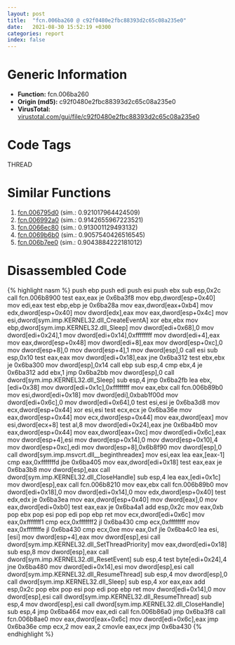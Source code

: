 ```yaml
---
layout: post
title:  "fcn.006ba260 @ c92f0480e2fbc88393d2c65c08a235e0"
date:   2021-08-30 15:52:19 +0300
categories: report
index: false
---
```


# Generic Information
- **Function:** fcn.006ba260
- **Origin (md5):** c92f0480e2fbc88393d2c65c08a235e0
- **VirusTotal:** [virustotal.com/gui/file/c92f0480e2fbc88393d2c65c08a235e0][virustotal_ref]

# Code Tags
<span class="tag" id="THREAD">THREAD</span>


# Similar Functions

1. [fcn.006795d0][similar_1_ref] (sim.: 0.921017964424509)
2. [fcn.006992a0][similar_2_ref] (sim.: 0.9142655967223521)
3. [fcn.0066ec80][similar_3_ref] (sim.: 0.913001129493132)
4. [fcn.0069b6b0][similar_4_ref] (sim.: 0.9057540426516545)
5. [fcn.006b7ee0][similar_5_ref] (sim.: 0.9043884222181012)


# Disassembled Code

{% highlight nasm %}
push ebp
push edi
push esi
push ebx
sub esp,0x2c
call fcn.006b8900
test eax,eax
je 0x6ba3f8
mov ebp,dword[esp+0x40]
mov edi,eax
test ebp,ebp
je 0x6ba28a
mov eax,dword[eax+0xb4]
mov edx,dword[esp+0x40]
mov dword[edx],eax
mov eax,dword[esp+0x4c]
mov esi,dword[sym.imp.KERNEL32.dll_CreateEventA]
xor ebx,ebx
mov ebp,dword[sym.imp.KERNEL32.dll_Sleep]
mov dword[edi+0x68],0
mov dword[edi+0x24],1
mov dword[edi+0x14],0xffffffff
mov dword[edi+4],eax
mov eax,dword[esp+0x48]
mov dword[edi+8],eax
mov dword[esp+0xc],0
mov dword[esp+8],0
mov dword[esp+4],1
mov dword[esp],0
call esi
sub esp,0x10
test eax,eax
mov dword[edi+0x18],eax
jne 0x6ba312
test ebx,ebx
je 0x6ba300
mov dword[esp],0x14
call ebp
sub esp,4
cmp ebx,4
je 0x6ba312
add ebx,1
jmp 0x6ba2bb
mov dword[esp],0
call dword[sym.imp.KERNEL32.dll_Sleep]
sub esp,4
jmp 0x6ba2fb
lea ebx,[edi+0x38]
mov dword[edi+0x1c],0xffffffff
mov eax,ebx
call fcn.006b89b0
mov esi,dword[edi+0x18]
mov dword[edi],0xbab1f00d
mov dword[edi+0x6c],0
mov dword[edi+0x64],0
test esi,esi
je 0x6ba3d8
mov ecx,dword[esp+0x44]
xor esi,esi
test ecx,ecx
je 0x6ba36e
mov eax,dword[esp+0x44]
mov ecx,dword[esp+0x44]
mov eax,dword[eax]
mov esi,dword[ecx+8]
test al,8
mov dword[edi+0x24],eax
jne 0x6ba4b0
mov eax,dword[esp+0x44]
mov eax,dword[eax+0xc]
mov dword[edi+0x6c],eax
mov dword[esp+4],esi
mov dword[esp+0x14],0
mov dword[esp+0x10],4
mov dword[esp+0xc],edi
mov dword[esp+8],0x6b8f90
mov dword[esp],0
call dword[sym.imp.msvcrt.dll__beginthreadex]
mov esi,eax
lea eax,[eax-1]
cmp eax,0xfffffffd
jbe 0x6ba405
mov eax,dword[edi+0x18]
test eax,eax
je 0x6ba3b8
mov dword[esp],eax
call dword[sym.imp.KERNEL32.dll_CloseHandle]
sub esp,4
lea eax,[edi+0x1c]
mov dword[esp],eax
call fcn.006b8210
mov eax,ebx
call fcn.006b89b0
mov dword[edi+0x18],0
mov dword[edi+0x14],0
mov edx,dword[esp+0x40]
test edx,edx
je 0x6ba3ea
mov eax,dword[esp+0x40]
mov dword[eax],0
mov eax,dword[edi+0xb0]
test eax,eax
je 0x6ba4a1
add esp,0x2c
mov eax,0xb
pop ebx
pop esi
pop edi
pop ebp
ret
mov ecx,dword[edi+0x6c]
mov eax,0xfffffff1
cmp ecx,0xfffffff2
jl 0x6ba430
cmp ecx,0xffffffff
mov eax,0xfffffffe
jl 0x6ba430
cmp ecx,0xe
mov eax,0xf
jle 0x6ba4c0
lea esi,[esi]
mov dword[esp+4],eax
mov dword[esp],esi
call dword[sym.imp.KERNEL32.dll_SetThreadPriority]
mov eax,dword[edi+0x18]
sub esp,8
mov dword[esp],eax
call dword[sym.imp.KERNEL32.dll_ResetEvent]
sub esp,4
test byte[edi+0x24],4
jne 0x6ba480
mov dword[edi+0x14],esi
mov dword[esp],esi
call dword[sym.imp.KERNEL32.dll_ResumeThread]
sub esp,4
mov dword[esp],0
call dword[sym.imp.KERNEL32.dll_Sleep]
sub esp,4
xor eax,eax
add esp,0x2c
pop ebx
pop esi
pop edi
pop ebp
ret
mov dword[edi+0x14],0
mov dword[esp],esi
call dword[sym.imp.KERNEL32.dll_ResumeThread]
sub esp,4
mov dword[esp],esi
call dword[sym.imp.KERNEL32.dll_CloseHandle]
sub esp,4
jmp 0x6ba464
mov eax,edi
call fcn.006b86a0
jmp 0x6ba3f8
call fcn.006b8ae0
mov eax,dword[eax+0x6c]
mov dword[edi+0x6c],eax
jmp 0x6ba36e
cmp ecx,2
mov eax,2
cmovle eax,ecx
jmp 0x6ba430
{% endhighlight %}


[similar_1_ref]: /report/fcn.006795d0@c92f0480e2fbc88393d2c65c08a235e0
[similar_2_ref]: /report/fcn.006992a0@c92f0480e2fbc88393d2c65c08a235e0
[similar_3_ref]: /report/fcn.0066ec80@c92f0480e2fbc88393d2c65c08a235e0
[similar_4_ref]: /report/fcn.0069b6b0@c92f0480e2fbc88393d2c65c08a235e0
[similar_5_ref]: /report/fcn.006b7ee0@c92f0480e2fbc88393d2c65c08a235e0
[virustotal_ref]: https://www.virustotal.com/gui/file/c92f0480e2fbc88393d2c65c08a235e0